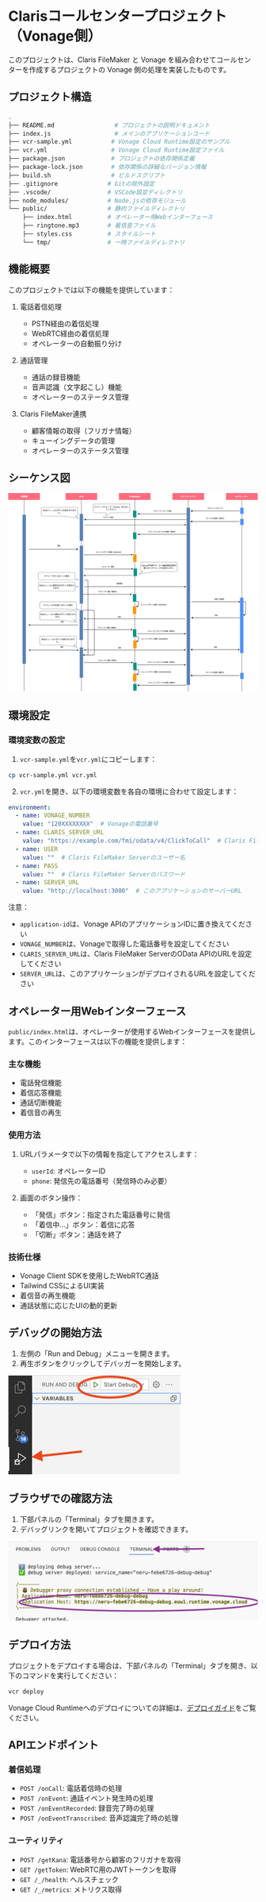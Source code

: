 # Clarisコールセンタープロジェクト（Vonage側）

このプロジェクトは、Claris FileMaker と Vonage を組み合わせてコールセンターを作成するプロジェクトの Vonage 側の処理を実装したものです。

## プロジェクト構造

```sh
.
├── README.md                 # プロジェクトの説明ドキュメント
├── index.js                  # メインのアプリケーションコード
├── vcr-sample.yml           # Vonage Cloud Runtime設定のサンプル
├── vcr.yml                  # Vonage Cloud Runtime設定ファイル
├── package.json             # プロジェクトの依存関係定義
├── package-lock.json        # 依存関係の詳細なバージョン情報
├── build.sh                 # ビルドスクリプト
├── .gitignore              # Gitの除外設定
├── .vscode/                # VSCode設定ディレクトリ
├── node_modules/           # Node.jsの依存モジュール
└── public/                 # 静的ファイルディレクトリ
    ├── index.html          # オペレーター用Webインターフェース
    ├── ringtone.mp3        # 着信音ファイル
    ├── styles.css          # スタイルシート
    └── tmp/                # 一時ファイルディレクトリ
```

## 機能概要

このプロジェクトでは以下の機能を提供しています：

1. 電話着信処理
   - PSTN経由の着信処理
   - WebRTC経由の着信処理
   - オペレーターの自動振り分け

2. 通話管理
   - 通話の録音機能
   - 音声認識（文字起こし）機能
   - オペレーターのステータス管理

3. Claris FileMaker連携
   - 顧客情報の取得（フリガナ情報）
   - キューイングデータの管理
   - オペレーターのステータス管理

## シーケンス図

![Sequence](images/Sequence.png)

## 環境設定

### 環境変数の設定

1. `vcr-sample.yml`を`vcr.yml`にコピーします：

```bash
cp vcr-sample.yml vcr.yml
```

2. `vcr.yml`を開き、以下の環境変数を各自の環境に合わせて設定します：

```yaml
environment:
  - name: VONAGE_NUMBER
    value: "120XXXXXXXX"  # Vonageの電話番号
  - name: CLARIS_SERVER_URL
    value: "https://example.com/fmi/odata/v4/ClickToCall"  # Claris FileMaker ServerのURL
  - name: USER
    value: ""  # Claris FileMaker Serverのユーザー名
  - name: PASS
    value: ""  # Claris FileMaker Serverのパスワード
  - name: SERVER_URL
    value: "http://localhost:3000"  # このアプリケーションのサーバーURL
```

注意：

- `application-id`は、Vonage APIのアプリケーションIDに置き換えてください
- `VONAGE_NUMBER`は、Vonageで取得した電話番号を設定してください
- `CLARIS_SERVER_URL`は、Claris FileMaker ServerのOData APIのURLを設定してください
- `SERVER_URL`は、このアプリケーションがデプロイされるURLを設定してください

## オペレーター用Webインターフェース

`public/index.html`は、オペレーターが使用するWebインターフェースを提供します。このインターフェースは以下の機能を提供します：

### 主な機能

- 電話発信機能
- 着信応答機能
- 通話切断機能
- 着信音の再生

### 使用方法

1. URLパラメータで以下の情報を指定してアクセスします：

   - `userId`: オペレーターID
   - `phone`: 発信先の電話番号（発信時のみ必要）

2. 画面のボタン操作：
   - 「発信」ボタン：指定された電話番号に発信
   - 「着信中...」ボタン：着信に応答
   - 「切断」ボタン：通話を終了

### 技術仕様

- Vonage Client SDKを使用したWebRTC通話
- Tailwind CSSによるUI実装
- 着信音の再生機能
- 通話状態に応じたUIの動的更新

## デバッグの開始方法

1. 左側の「Run and Debug」メニューを開きます。
2. 再生ボタンをクリックしてデバッガーを開始します。

![オンラインワークスペースでのデバッガーの開始](images/debug.png)

## ブラウザでの確認方法

1. 下部パネルの「Terminal」タブを開きます。
2. デバッグリンクを開いてプロジェクトを確認できます。

![オンラインワークスペースでのプロジェクトリンクの開き方](images/cc.png)

## デプロイ方法

プロジェクトをデプロイする場合は、下部パネルの「Terminal」タブを開き、以下のコマンドを実行してください：

```sh
vcr deploy
```

Vonage Cloud Runtimeへのデプロイについての詳細は、[デプロイガイド](https://developer.vonage.com/vcr/guides/deploying)をご覧ください。

## APIエンドポイント

### 着信処理

- `POST /onCall`: 電話着信時の処理
- `POST /onEvent`: 通話イベント発生時の処理
- `POST /onEventRecorded`: 録音完了時の処理
- `POST /onEventTranscribed`: 音声認識完了時の処理

### ユーティリティ

- `POST /getKana`: 電話番号から顧客のフリガナを取得
- `GET /getToken`: WebRTC用のJWTトークンを取得
- `GET /_/health`: ヘルスチェック
- `GET /_/metrics`: メトリクス取得
